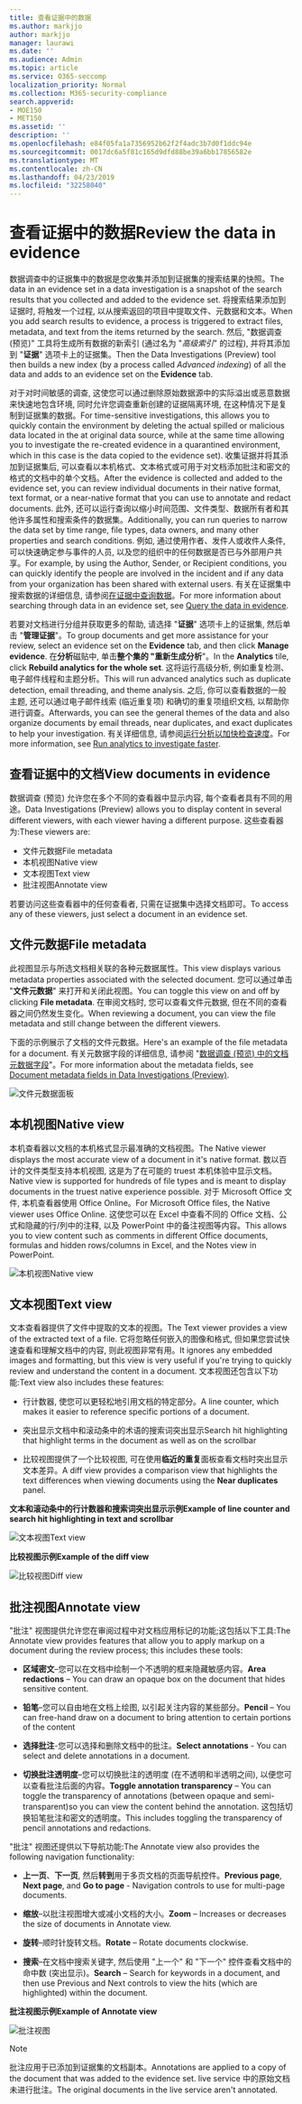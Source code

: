 ```yaml
---
title: 查看证据中的数据
ms.author: markjjo
author: markjjo
manager: laurawi
ms.date: ''
ms.audience: Admin
ms.topic: article
ms.service: O365-seccomp
localization_priority: Normal
ms.collection: M365-security-compliance
search.appverid:
- MOE150
- MET150
ms.assetid: ''
description: ''
ms.openlocfilehash: e84f05fa1a7356952b62f2f4adc3b7d0f1ddc94e
ms.sourcegitcommit: 0017dc6a5f81c165d9dfd88be39a6bb17856582e
ms.translationtype: MT
ms.contentlocale: zh-CN
ms.lasthandoff: 04/23/2019
ms.locfileid: "32258040"
---
```

# <a name="review-the-data-in-evidence"></a><span data-ttu-id="62af8-102">查看证据中的数据</span><span class="sxs-lookup"><span data-stu-id="62af8-102">Review the data in evidence</span></span>

<span data-ttu-id="62af8-103">数据调查中的证据集中的数据是您收集并添加到证据集的搜索结果的快照。</span><span class="sxs-lookup"><span data-stu-id="62af8-103">The data in an evidence set in a data investigation is a snapshot of the search results that you collected and added to the evidence set.</span></span> <span data-ttu-id="62af8-104">将搜索结果添加到证据时, 将触发一个过程, 以从搜索返回的项目中提取文件、元数据和文本。</span><span class="sxs-lookup"><span data-stu-id="62af8-104">When you add search results to evidence, a process is triggered to extract files, metadata, and text from the items returned by the search.</span></span> <span data-ttu-id="62af8-105">然后, "数据调查 (预览)" 工具将生成所有数据的新索引 (通过名为 "*高级索引*" 的过程), 并将其添加到 "**证据**" 选项卡上的证据集。</span><span class="sxs-lookup"><span data-stu-id="62af8-105">Then the Data Investigations (Preview) tool then builds a new index (by a process called *Advanced indexing*) of all the data and adds to an evidence set on the **Evidence** tab.</span></span> 

<span data-ttu-id="62af8-106">对于对时间敏感的调查, 这使您可以通过删除原始数据源中的实际溢出或恶意数据来快速地包含环境, 同时允许您调查重新创建的证据隔离环境, 在这种情况下是复制到证据集的数据。</span><span class="sxs-lookup"><span data-stu-id="62af8-106">For time-sensitive investigations, this allows you to quickly contain the environment by deleting the actual spilled or malicious data located in the at original data source, while at the same time allowing you to investigate the re-created evidence in a quarantined environment, which in this case is the data copied to the evidence set).</span></span> <span data-ttu-id="62af8-107">收集证据并将其添加到证据集后, 可以查看以本机格式、文本格式或可用于对文档添加批注和密文的格式的文档中的单个文档。</span><span class="sxs-lookup"><span data-stu-id="62af8-107">After the evidence is collected and added to the evidence set, you can review individual documents in their native format, text format, or a near-native format that you can use to annotate and redact documents.</span></span> <span data-ttu-id="62af8-108">此外, 还可以运行查询以缩小时间范围、文件类型、数据所有者和其他许多属性和搜索条件的数据集。</span><span class="sxs-lookup"><span data-stu-id="62af8-108">Additionally, you can run queries to narrow the data set by time range, file types, data owners, and many other properties and search conditions.</span></span> <span data-ttu-id="62af8-109">例如, 通过使用作者、发件人或收件人条件, 可以快速确定参与事件的人员, 以及您的组织中的任何数据是否已与外部用户共享。</span><span class="sxs-lookup"><span data-stu-id="62af8-109">For example, by using the Author, Sender, or Recipient conditions, you can quickly identify the people are involved in the incident and if any data from your organization has been shared with external users.</span></span> <span data-ttu-id="62af8-110">有关在证据集中搜索数据的详细信息, 请参阅[在证据中查询数据](evidence-query.md)。</span><span class="sxs-lookup"><span data-stu-id="62af8-110">For more information about searching through data in an evidence set, see [Query the data in evidence](evidence-query.md).</span></span>

<span data-ttu-id="62af8-111">若要对文档进行分组并获取更多的帮助, 请选择 "**证据**" 选项卡上的证据集, 然后单击 "**管理证据**"。</span><span class="sxs-lookup"><span data-stu-id="62af8-111">To group documents and get more assistance for your review, select an evidence set on the **Evidence** tab, and then click **Manage evidence**.</span></span> <span data-ttu-id="62af8-112">在**分析**磁贴中, 单击**整个集的 "重新生成分析**"。</span><span class="sxs-lookup"><span data-stu-id="62af8-112">In the **Analytics** tile, click **Rebuild analytics for the whole set**.</span></span> <span data-ttu-id="62af8-113">这将运行高级分析, 例如重复检测、电子邮件线程和主题分析。</span><span class="sxs-lookup"><span data-stu-id="62af8-113">This will run advanced analytics such as duplicate detection, email threading, and theme analysis.</span></span> <span data-ttu-id="62af8-114">之后, 你可以查看数据的一般主题, 还可以通过电子邮件线索 (临近重复项) 和确切的重复项组织文档, 以帮助你进行调查。</span><span class="sxs-lookup"><span data-stu-id="62af8-114">Afterwards, you can see the general themes of the data and also organize documents by email threads, near duplicates, and exact duplicates to help your investigation.</span></span> <span data-ttu-id="62af8-115">有关详细信息, 请参阅[运行分析以加快检查速度](run-analytics-to-investigate-faster.md)。</span><span class="sxs-lookup"><span data-stu-id="62af8-115">For more information, see [Run analytics to investigate faster](run-analytics-to-investigate-faster.md).</span></span>

## <a name="view-documents-in-evidence"></a><span data-ttu-id="62af8-116">查看证据中的文档</span><span class="sxs-lookup"><span data-stu-id="62af8-116">View documents in evidence</span></span>

<span data-ttu-id="62af8-117">数据调查 (预览) 允许您在多个不同的查看器中显示内容, 每个查看者具有不同的用途。</span><span class="sxs-lookup"><span data-stu-id="62af8-117">Data Investigations (Preview) allows you to display content in several different viewers, with each viewer having a different purpose.</span></span> <span data-ttu-id="62af8-118">这些查看器为:</span><span class="sxs-lookup"><span data-stu-id="62af8-118">These viewers are:</span></span>

- <span data-ttu-id="62af8-119">文件元数据</span><span class="sxs-lookup"><span data-stu-id="62af8-119">File metadata</span></span>
- <span data-ttu-id="62af8-120">本机视图</span><span class="sxs-lookup"><span data-stu-id="62af8-120">Native view</span></span>
- <span data-ttu-id="62af8-121">文本视图</span><span class="sxs-lookup"><span data-stu-id="62af8-121">Text view</span></span>
- <span data-ttu-id="62af8-122">批注视图</span><span class="sxs-lookup"><span data-stu-id="62af8-122">Annotate view</span></span>

<span data-ttu-id="62af8-123">若要访问这些查看器中的任何查看者, 只需在证据集中选择文档即可。</span><span class="sxs-lookup"><span data-stu-id="62af8-123">To access any of these viewers, just select a document in an evidence set.</span></span>

## <a name="file-metadata"></a><span data-ttu-id="62af8-124">文件元数据</span><span class="sxs-lookup"><span data-stu-id="62af8-124">File metadata</span></span>

<span data-ttu-id="62af8-125">此视图显示与所选文档相关联的各种元数据属性。</span><span class="sxs-lookup"><span data-stu-id="62af8-125">This view displays various metadata properties associated with the selected document.</span></span> <span data-ttu-id="62af8-126">您可以通过单击 "**文件元数据**" 来打开和关闭此视图。</span><span class="sxs-lookup"><span data-stu-id="62af8-126">You can toggle this view on and off by clicking **File metadata**.</span></span> <span data-ttu-id="62af8-127">在审阅文档时, 您可以查看文件元数据, 但在不同的查看器之间仍然发生变化。</span><span class="sxs-lookup"><span data-stu-id="62af8-127">When reviewing a document, you can view the file metadata and still change between the different viewers.</span></span>

<span data-ttu-id="62af8-128">下面的示例展示了文档的文件元数据。</span><span class="sxs-lookup"><span data-stu-id="62af8-128">Here's an example of the file metadata for a document.</span></span> <span data-ttu-id="62af8-129">有关元数据字段的详细信息, 请参阅 "[数据调查 (预览) 中的文档元数据字段](document-metadata-fields.md)"。</span><span class="sxs-lookup"><span data-stu-id="62af8-129">For more information about the metadata fields, see [Document metadata fields in Data Investigations (Preview)](document-metadata-fields.md).</span></span>

![文件元数据面板](../media/Reviewimage2.png)

## <a name="native-view"></a><span data-ttu-id="62af8-131">本机视图</span><span class="sxs-lookup"><span data-stu-id="62af8-131">Native view</span></span>

<span data-ttu-id="62af8-132">本机查看器以文档的本机格式显示最准确的文档视图。</span><span class="sxs-lookup"><span data-stu-id="62af8-132">The Native viewer displays the most accurate view of a document in it's native format.</span></span> <span data-ttu-id="62af8-133">数以百计的文件类型支持本机视图, 这是为了在可能的 truest 本机体验中显示文档。</span><span class="sxs-lookup"><span data-stu-id="62af8-133">Native view is supported for hundreds of file types and is meant to display documents in the truest native experience possible.</span></span> <span data-ttu-id="62af8-134">对于 Microsoft Office 文件, 本机查看器使用 Office Online。</span><span class="sxs-lookup"><span data-stu-id="62af8-134">For Microsoft Office files, the Native viewer uses Office Online.</span></span> <span data-ttu-id="62af8-135">这使您可以在 Excel 中查看不同的 Office 文档、公式和隐藏的行/列中的注释, 以及 PowerPoint 中的备注视图等内容。</span><span class="sxs-lookup"><span data-stu-id="62af8-135">This allows you to view content such as comments in different Office documents, formulas and hidden rows/columns in Excel, and the Notes view in PowerPoint.</span></span>

![<span data-ttu-id="62af8-136">本机视图</span><span class="sxs-lookup"><span data-stu-id="62af8-136">Native view</span></span>
](../media/Reviewimage3.png)

## <a name="text-view"></a><span data-ttu-id="62af8-137">文本视图</span><span class="sxs-lookup"><span data-stu-id="62af8-137">Text view</span></span>

<span data-ttu-id="62af8-138">文本查看器提供了文件中提取的文本的视图。</span><span class="sxs-lookup"><span data-stu-id="62af8-138">The Text viewer provides a view of the extracted text of a file.</span></span> <span data-ttu-id="62af8-139">它将忽略任何嵌入的图像和格式, 但如果您尝试快速查看和理解文档中的内容, 则此视图非常有用。</span><span class="sxs-lookup"><span data-stu-id="62af8-139">It ignores any embedded images and formatting, but this view is very useful if you're trying to quickly review and understand the content in a document.</span></span> <span data-ttu-id="62af8-140">文本视图还包含以下功能:</span><span class="sxs-lookup"><span data-stu-id="62af8-140">Text view also includes these features:</span></span>

  - <span data-ttu-id="62af8-141">行计数器, 使您可以更轻松地引用文档的特定部分。</span><span class="sxs-lookup"><span data-stu-id="62af8-141">A line counter, which makes it easier to reference specific portions of a document.</span></span>

  - <span data-ttu-id="62af8-142">突出显示文档中和滚动条中的术语的搜索词突出显示</span><span class="sxs-lookup"><span data-stu-id="62af8-142">Search hit highlighting that highlight terms in the document as well as on the scrollbar</span></span>

  - <span data-ttu-id="62af8-143">比较视图提供了一个比较视图, 可在使用**临近的重复**面板查看文档时突出显示文本差异。</span><span class="sxs-lookup"><span data-stu-id="62af8-143">A diff view provides a comparison view that highlights the text differences when viewing documents using the **Near duplicates** panel.</span></span>

<span data-ttu-id="62af8-144">**文本和滚动条中的行计数器和搜索词突出显示示例**</span><span class="sxs-lookup"><span data-stu-id="62af8-144">**Example of line counter and search hit highlighting in text and scrollbar**</span></span>

![<span data-ttu-id="62af8-145">文本视图</span><span class="sxs-lookup"><span data-stu-id="62af8-145">Text view</span></span>
](../media/Reviewimage4.png)

<span data-ttu-id="62af8-146">**比较视图示例**</span><span class="sxs-lookup"><span data-stu-id="62af8-146">**Example of the diff view**</span></span>

![<span data-ttu-id="62af8-147">比较视图</span><span class="sxs-lookup"><span data-stu-id="62af8-147">Diff view</span></span>
](../media/Reviewimage5.png)

## <a name="annotate-view"></a><span data-ttu-id="62af8-148">批注视图</span><span class="sxs-lookup"><span data-stu-id="62af8-148">Annotate view</span></span>

<span data-ttu-id="62af8-149">"批注" 视图提供允许您在审阅过程中对文档应用标记的功能;这包括以下工具:</span><span class="sxs-lookup"><span data-stu-id="62af8-149">The Annotate view provides features that allow you to apply markup on a document during the review process; this  includes these tools:</span></span>

  - <span data-ttu-id="62af8-150">**区域密文**–您可以在文档中绘制一个不透明的框来隐藏敏感内容。</span><span class="sxs-lookup"><span data-stu-id="62af8-150">**Area redactions** – You can draw an opaque box on the document that hides sensitive content.</span></span>

  - <span data-ttu-id="62af8-151">**铅笔**–您可以自由地在文档上绘图, 以引起关注内容的某些部分。</span><span class="sxs-lookup"><span data-stu-id="62af8-151">**Pencil** – You can free-hand draw on a document to bring attention to certain portions of the content</span></span>

  - <span data-ttu-id="62af8-152">**选择批注**-您可以选择和删除文档中的批注。</span><span class="sxs-lookup"><span data-stu-id="62af8-152">**Select annotations** - You can select and delete annotations in a document.</span></span>

  - <span data-ttu-id="62af8-153">**切换批注透明度**–您可以切换批注的透明度 (在不透明和半透明之间), 以便您可以查看批注后面的内容。</span><span class="sxs-lookup"><span data-stu-id="62af8-153">**Toggle annotation transparency** – You can toggle the transparency of annotations (between opaque and semi-transparent)so you can view the content behind the annotation.</span></span> <span data-ttu-id="62af8-154">这包括切换铅笔批注和密文的透明度。</span><span class="sxs-lookup"><span data-stu-id="62af8-154">This includes toggling the transparency of pencil annotations and redactions.</span></span>

<span data-ttu-id="62af8-155">"批注" 视图还提供以下导航功能:</span><span class="sxs-lookup"><span data-stu-id="62af8-155">The Annotate view also provides the following navigation functionality:</span></span>

  - <span data-ttu-id="62af8-156">**上一页**、**下一页**, 然后**转到**用于多页文档的页面导航控件。</span><span class="sxs-lookup"><span data-stu-id="62af8-156">**Previous page**, **Next page**, and **Go to page** - Navigation controls to use for multi-page documents.</span></span>

  - <span data-ttu-id="62af8-157">**缩放**–以批注视图增大或减小文档的大小。</span><span class="sxs-lookup"><span data-stu-id="62af8-157">**Zoom** – Increases or decreases the size of documents in Annotate view.</span></span>

  - <span data-ttu-id="62af8-158">**旋转**–顺时针旋转文档。</span><span class="sxs-lookup"><span data-stu-id="62af8-158">**Rotate** – Rotate documents clockwise.</span></span>

  - <span data-ttu-id="62af8-159">**搜索**–在文档中搜索关键字, 然后使用 "上一个" 和 "下一个" 控件查看文档中的命中数 (突出显示)。</span><span class="sxs-lookup"><span data-stu-id="62af8-159">**Search** – Search for keywords in a document, and then use Previous and Next controls to view the hits (which are highlighted) within the document.</span></span>

<span data-ttu-id="62af8-160">**批注视图示例**</span><span class="sxs-lookup"><span data-stu-id="62af8-160">**Example of Annotate view**</span></span>

![批注视图](../media/Reviewimage1.png)

> [!NOTE]
> <span data-ttu-id="62af8-162">批注应用于已添加到证据集的文档副本。</span><span class="sxs-lookup"><span data-stu-id="62af8-162">Annotations are applied to a copy of the document that was added to the evidence set.</span></span> <span data-ttu-id="62af8-163">live service 中的原始文档未进行批注。</span><span class="sxs-lookup"><span data-stu-id="62af8-163">The original documents in the live service aren't annotated.</span></span>
